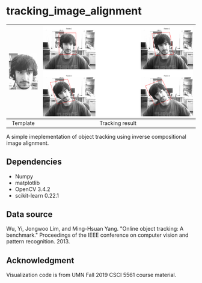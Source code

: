 # tracking_image_alignment

|![template](/data/0.jpg) | ![result](/data/result.png) |
|:---:|:---:|
|  Template  | Tracking result |

A simple imeplementation of object tracking using inverse compositional image alignment.

## Dependencies
* Numpy
* matplotlib
* OpenCV 3.4.2
* scikit-learn 0.22.1

## Data source
Wu, Yi, Jongwoo Lim, and Ming-Hsuan Yang. "Online object tracking: A benchmark." Proceedings of the IEEE conference on computer vision and pattern recognition. 2013.

## Acknowledgment
Visualization code is from UMN Fall 2019 CSCI 5561 course material.
